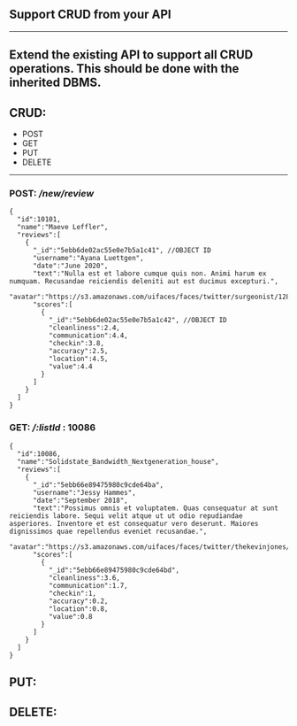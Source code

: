 ## Support CRUD from your API
________________________________
## Extend the existing API to support all CRUD operations. This should be done with the inherited DBMS.

## CRUD:
  * POST
  * GET
  * PUT
  * DELETE

_____________________________________________________________

### POST: */new/review*
```
{
  "id":10101,
  "name":"Maeve Leffler",
  "reviews":[
    {
      "_id":"5ebb6de02ac55e0e7b5a1c41", //OBJECT ID
      "username":"Ayana Luettgen",
      "date":"June 2020",
      "text":"Nulla est et labore cumque quis non. Animi harum ex numquam. Recusandae reiciendis deleniti aut est ducimus excepturi.",
      "avatar":"https://s3.amazonaws.com/uifaces/faces/twitter/surgeonist/128.jpg",
      "scores":[
        {
          "_id":"5ebb6de02ac55e0e7b5a1c42", //OBJECT ID
          "cleanliness":2.4,
          "communication":4.4,
          "checkin":3.8,
          "accuracy":2.5,
          "location":4.5,
          "value":4.4
        }
      ]
    }
  ]
}
```

### GET: */:listId* : 10086
```
{
  "id":10086,
  "name":"Solidstate_Bandwidth_Nextgeneration_house",
  "reviews":[
    {
      "_id":"5ebb66e89475980c9cde64ba",
      "username":"Jessy Hammes",
      "date":"September 2018",
      "text":"Possimus omnis et voluptatem. Quas consequatur at sunt reiciendis labore. Sequi velit atque ut ut odio repudiandae asperiores. Inventore et est consequatur vero deserunt. Maiores dignissimos quae repellendus eveniet recusandae.",
      "avatar":"https://s3.amazonaws.com/uifaces/faces/twitter/thekevinjones/128.jpg",
      "scores":[
        {
          "_id":"5ebb66e89475980c9cde64bd",
          "cleanliness":3.6,
          "communication":1.7,
          "checkin":1,
          "accuracy":0.2,
          "location":0.8,
          "value":0.8
        }
      ]
    }
  ]
}
```

## PUT:

## DELETE:

